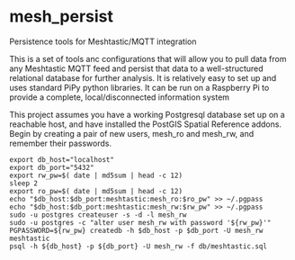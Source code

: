 # mesh_persist
Persistence tools for Meshtastic/MQTT integration

This is a set of tools anc configurations that will allow you to pull data from any Meshtastic MQTT feed
and persist that data to a well-structured relational database for further analysis.  It is relatively
easy to set up and uses standard PiPy python libraries.
It can be run on a Raspberry Pi to provide a complete, local/disconnected information system

This project assumes you have a working Postgresql database set up on a reachable host, and have installed the PostGIS
Spatial Reference addons.  Begin by creating a pair of new users, mesh_ro and mesh_rw, and remember their passwords.
```
export db_host="localhost"
export db_port="5432"
export rw_pw=$( date | md5sum | head -c 12)
sleep 2
export ro_pw=$( date | md5sum | head -c 12)
echo "$db_host:$db_port:meshtastic:mesh_ro:$ro_pw" >> ~/.pgpass
echo "$db_host:$db_port:meshtastic:mesh_rw:$rw_pw" >> ~/.pgpass
sudo -u postgres createuser -s -d -l mesh_rw
sudo -u postgres -c "alter user mesh_rw with password '${rw_pw}'"
PGPASSWORD=${rw_pw} createdb -h $db_host -p $db_port -U mesh_rw meshtastic
psql -h ${db_host} -p ${db_port} -U mesh_rw -f db/meshtastic.sql
```
